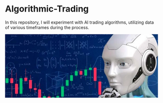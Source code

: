 # Algorithmic-Trading

In this repository, I will experiment with AI trading algorithms, utilizing data of various timeframes during the process.

![](image.png)

